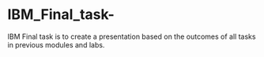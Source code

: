 # IBM_Final_task-
IBM Final task  is to create a presentation based on the outcomes of all tasks in previous modules and labs.
